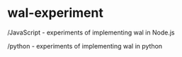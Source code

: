 # wal-experiment
/JavaScript - experiments of implementing wal in Node.js

/python - experiments of implementing wal in python
